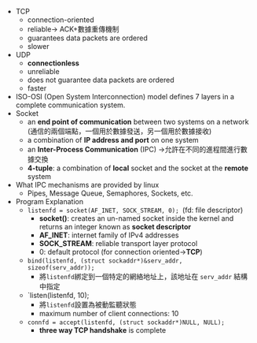 
* TCP
	* connection-oriented
	* reliable→ ACK+數據重傳機制
	* guarantees data packets are ordered
	* slower
* UDP
	* **connectionless**
	* unreliable
	* does not guarantee data packets are ordered
	* faster
* ISO-OSI (Open System Interconnection) model defines 7 layers in a complete communication system.
* Socket
	* an **end point of communication** between two systems on a network (通信的兩個端點，一個用於數據發送，另一個用於數據接收)
	* a combination of **IP address and port** on one system
	* an **Inter-Process Communication** (IPC) →允許在不同的進程間進行數據交換
	* **4-tuple**: a combination of **local** socket and the socket at the **remote** system
* What IPC mechanisms are provided by linux
	* Pipes, Message Queue, Semaphores, Sockets, etc.
* Program Explanation
	* `listenfd = socket(AF_INET, SOCK_STREAM, 0); `(fd: file descriptor)
		* **socket()**: creates an un-named socket inside the kernel and returns an integer known as **socket descriptor**
		* **AF_INET**: internet family of IPv4 addresses
		* **SOCK_STREAM**: reliable transport layer protocol
		* 0: default protocol (for connection oriented→**TCP**)
	* `bind(listenfd, (struct sockaddr*)&serv_addr, sizeof(serv_addr));`
		* 將`listenfd`綁定到一個特定的網絡地址上，該地址在 `serv_addr` 結構中指定
	* `listen(listenfd, 10);
		* 將`listenfd`設置為被動監聽狀態
		* maximum number of client connections: 10
	* `connfd = accept(listenfd, (struct sockaddr*)NULL, NULL);`
		* **three way TCP handshake** is complete